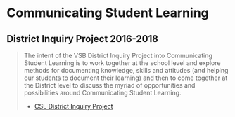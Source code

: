 # Communicating Student Learning
## District Inquiry Project 2016-2018

> The intent of the VSB District Inquiry Project into Communicating Student Learning is to work together at the school level and explore methods for documenting knowledge, skills and attitudes (and helping our students to document their learning) and then to come together at the District level to discuss the myriad of opportunities and possibilities around Communicating Student Learning.
> - [CSL District Inquiry Project](http://go.vsb.bc.ca/schools/ltm/Pages/default.aspx)
